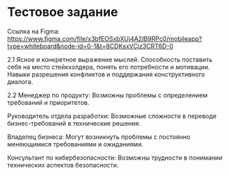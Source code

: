 # Тестовое задание 
Ссылка на Figma: https://www.figma.com/file/x3bfEOSxbXUj4A2IB9RPc0/mobileapp?type=whiteboard&node-id=0-1&t=8CDKsxVCjz3CRT6D-0

2.1
Ясное и конкретное выражение мыслей.
Способность поставить себя на место стейкхолдера, понять его потребности и мотивации.
Навыки разрешения конфликтов и поддержания конструктивного диалога.

2.2
Менеджер по продукту: Возможны проблемы с определением требований и приоритетов.

Руководитель отдела разработки: Возможные сложности в переводе бизнес-требований в технические решения.

Владелец бизнеса: Могут возникнуть проблемы с постоянно меняющимися требованиями и ожиданиями.

Консультант по кибербезопасности: Возможны трудности в понимании технических аспектов безопасности.
